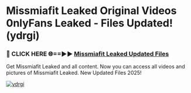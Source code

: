 # Missmiafit Leaked Original Videos 0nlyFans Leaked - Files Updated! (ydrgi)

<h3>🔴 CLICK HERE 🌐==►► <a href="https://tinyurl.com/ehrbuxhb" rel="nofollow">Missmiafit Leaked Updated Files</a></h3>

Get Missmiafit Leaked and all content. Now you can access all videos and pictures of Missmiafit Leaked. New Updated Files 2025!

[![ydrgi](https://i.imgur.com/lVYEuWS.gif)](https://tinyurl.com/ehrbuxhb)
